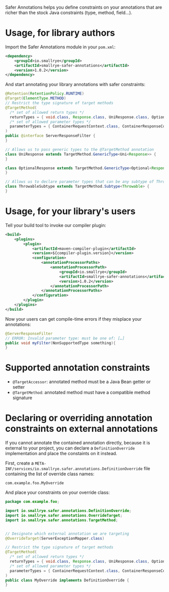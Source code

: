 Safer Annotations helps you define constraints on your annotations that are richer than the
stock Java constraints (type, method, field…).

# Usage, for library authors

Import the Safer Annotations module in your `pom.xml`:

```xml
<dependency>
    <groupId>io.smallrye</groupId>
    <artifactId>smallrye-safer-annotations</artifactId>
    <version>1.0.2</version>
</dependency>
```

And start annotating your library annotations with safer constraints:

```java
@Retention(RetentionPolicy.RUNTIME)
@Target(ElementType.METHOD)
// Restrict the type signature of target methods
@TargetMethod(
  /* set of allowed return types */
  returnTypes = { void.class, Response.class, UniResponse.class, OptionalResponse.class }, 
  /* set of allowed parameter types */
  parameterTypes = { ContainerRequestContext.class, ContainerResponseContext.class, ResourceInfo.class, SimpleResourceInfo.class, ThrowableSubtype.class}
)
public @interface ServerResponseFilter {
}

// Allows us to pass generic types to the @TargetMethod annotation
class UniResponse extends TargetMethod.GenericType<Uni<Response>> {
}

class OptionalResponse extends TargetMethod.GenericType<Optional<Response>> {
}

// Allows us to declare parameter types that can be any subtype of Throwable
class ThrowableSubtype extends TargetMethod.Subtype<Throwable> {
}
```

# Usage, for your library's users

Tell your build tool to invoke our compiler plugin:

```xml
<build>
    <plugins>
        <plugin>
            <artifactId>maven-compiler-plugin</artifactId>
            <version>${compiler-plugin.version}</version>
            <configuration>
                <annotationProcessorPaths>
                    <annotationProcessorPath>
                        <groupId>io.smallrye</groupId>
                        <artifactId>smallrye-safer-annotations</artifactId>
                        <version>1.0.2</version>
                    </annotationProcessorPath>
                </annotationProcessorPaths>
            </configuration>
        </plugin>
    </plugins>
</build>
```

Now your users can get compile-time errors if they misplace your annotations:

```java
@ServerResponseFilter
// ERROR: Invalid parameter type: must be one of: […]
public void myFilter(NonSupportedType something){
}
```

# Supported annotation constraints

- `@TargetAccessor`: annotated method must be a Java Bean getter or setter
- `@TargetMethod`: annotated method must have a compatible method signature

# Declaring or overriding annotation constraints on external annotations

If you cannot annotate the contained annotation directly, because it is external to your project,
you can declare a `DefinitionOverride` implementation and place the constaints on it instead.

First, create a `META-INF/services/io.smallrye.safer.annotations.DefinitionOverride` file containing
the list of override class names:

```
com.example.foo.MyOverride
```

And place your constraints on your override class:

```java
package com.example.foo;

import io.smallrye.safer.annotations.DefinitionOverride;
import io.smallrye.safer.annotations.OverrideTarget;
import io.smallrye.safer.annotations.TargetMethod;


// Designate which external annotation we are targeting
@OverrideTarget(ServerExceptionMapper.class)

// Restrict the type signature of target methods
@TargetMethod(
  /* set of allowed return types */
  returnTypes = { void.class, Response.class, UniResponse.class, OptionalResponse.class }, 
  /* set of allowed parameter types */
  parameterTypes = { ContainerRequestContext.class, ContainerResponseContext.class, ResourceInfo.class, SimpleResourceInfo.class, ThrowableSubtype.class}
)
public class MyOverride implements DefinitionOverride {
}
```
